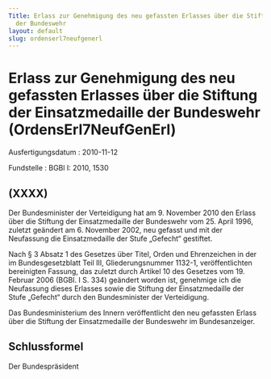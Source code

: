 ```yaml
---
Title: Erlass zur Genehmigung des neu gefassten Erlasses über die Stiftung der Einsatzmedaille
  der Bundeswehr
layout: default
slug: ordenserl7neufgenerl
---
```


# Erlass zur Genehmigung des neu gefassten Erlasses über die Stiftung der Einsatzmedaille der Bundeswehr (OrdensErl7NeufGenErl)

Ausfertigungsdatum
:   2010-11-12

Fundstelle
:   BGBl I: 2010, 1530


## (XXXX)

Der Bundesminister der Verteidigung hat am 9. November 2010 den Erlass
über die Stiftung der Einsatzmedaille der Bundeswehr vom 25. April
1996, zuletzt geändert am 6. November 2002, neu gefasst und mit der
Neufassung die Einsatzmedaille der Stufe „Gefecht“ gestiftet.

Nach § 3 Absatz 1 des Gesetzes über Titel, Orden und Ehrenzeichen in
der im Bundesgesetzblatt Teil III, Gliederungsnummer 1132-1,
veröffentlichten bereinigten Fassung, das zuletzt durch Artikel 10 des
Gesetzes vom 19. Februar 2006 (BGBl. I S. 334) geändert worden ist,
genehmige ich die Neufassung dieses Erlasses sowie die Stiftung der
Einsatzmedaille der Stufe „Gefecht“ durch den Bundesminister der
Verteidigung.

Das Bundesministerium des Innern veröffentlicht den neu gefassten
Erlass über die Stiftung der Einsatzmedaille der Bundeswehr im
Bundesanzeiger.


## Schlussformel

Der Bundespräsident

